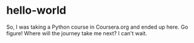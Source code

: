 # hello-world
So, I was taking a Python course in Coursera.org and ended up here. Go figure!
Where will the journey take me next? I can't wait.
